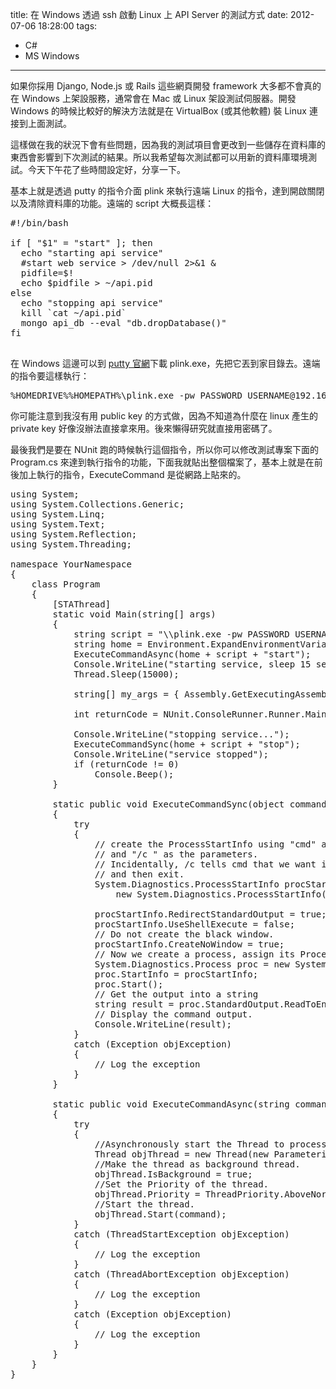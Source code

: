 title: 在 Windows 透過 ssh 啟動 Linux 上 API Server 的測試方式
date: 2012-07-06 18:28:00
tags: 
- C#
- MS Windows
---

如果你採用 Django, Node.js 或 Rails 這些網頁開發 framework 大多都不會真的在 Windows 上架設服務，通常會在 Mac 或 Linux 架設測試伺服器。開發 Windows 的時候比較好的解決方法就是在 VirtualBox (或其他軟體) 裝 Linux 連接到上面測試。

這樣做在我的狀況下會有些問題，因為我的測試項目會更改到一些儲存在資料庫的東西會影響到下次測試的結果。所以我希望每次測試都可以用新的資料庫環境測試。今天下午花了些時間設定好，分享一下。

基本上就是透過 putty 的指令介面 plink 來執行遠端 Linux 的指令，達到開啟關閉以及清除資料庫的功能。遠端的 script 大概長這樣：

<pre class="brush: shell">#!/bin/bash

if [ "$1" = "start" ]; then
  echo "starting api service"
  #start web service &gt; /dev/null 2&gt;&amp;1 &amp;
  pidfile=$!
  echo $pidfile &gt; ~/api.pid
else
  echo "stopping api service"
  kill `cat ~/api.pid`
  mongo api_db --eval "db.dropDatabase()"
fi

</pre>
在 Windows 這邊可以到 [putty 官網](http://www.chiark.greenend.org.uk/~sgtatham/putty/download.html)下載 plink.exe，先把它丟到家目錄去。遠端的指令要這樣執行：

<pre class="brush: shell">%HOMEDRIVE%%HOMEPATH%\plink.exe -pw PASSWORD USERNAME@192.168.1.148 /PATH/TO/SCRIPT start
</pre>
你可能注意到我沒有用 public key 的方式做，因為不知道為什麼在 linux 產生的 private key 好像沒辦法直接拿來用。後來懶得研究就直接用密碼了。

最後我們是要在 NUnit 跑的時候執行這個指令，所以你可以修改測試專案下面的 Program.cs 來達到執行指令的功能，下面我就貼出整個檔案了，基本上就是在前後加上執行的指令，ExecuteCommand 是從網路上貼來的。

<pre class="brush: csharp">using System;
using System.Collections.Generic;
using System.Linq;
using System.Text;
using System.Reflection;
using System.Threading;

namespace YourNamespace
{
    class Program
    {
        [STAThread]
        static void Main(string[] args)
        {
            string script = "\\plink.exe -pw PASSWORD USERNAME@192.168.1.148 /PATH/TO/SCRIPT ";
            string home = Environment.ExpandEnvironmentVariables("%HOMEDRIVE%%HOMEPATH%");
            ExecuteCommandAsync(home + script + "start");
            Console.WriteLine("starting service, sleep 15 seconds");
            Thread.Sleep(15000);

            string[] my_args = { Assembly.GetExecutingAssembly().Location };

            int returnCode = NUnit.ConsoleRunner.Runner.Main(my_args);

            Console.WriteLine("stopping service...");
            ExecuteCommandSync(home + script + "stop");
            Console.WriteLine("service stopped");
            if (returnCode != 0)
                Console.Beep();
        }

        static public void ExecuteCommandSync(object command)
        {
            try
            {
                // create the ProcessStartInfo using "cmd" as the program to be run,
                // and "/c " as the parameters.
                // Incidentally, /c tells cmd that we want it to execute the command that follows,
                // and then exit.
                System.Diagnostics.ProcessStartInfo procStartInfo =
                    new System.Diagnostics.ProcessStartInfo("cmd", "/c " + command);

                procStartInfo.RedirectStandardOutput = true;
                procStartInfo.UseShellExecute = false;
                // Do not create the black window.
                procStartInfo.CreateNoWindow = true;
                // Now we create a process, assign its ProcessStartInfo and start it
                System.Diagnostics.Process proc = new System.Diagnostics.Process();
                proc.StartInfo = procStartInfo;
                proc.Start();
                // Get the output into a string
                string result = proc.StandardOutput.ReadToEnd();
                // Display the command output.
                Console.WriteLine(result);
            }
            catch (Exception objException)
            {
                // Log the exception
            }
        }

        static public void ExecuteCommandAsync(string command)
        {
            try
            {
                //Asynchronously start the Thread to process the Execute command request.
                Thread objThread = new Thread(new ParameterizedThreadStart(ExecuteCommandSync));
                //Make the thread as background thread.
                objThread.IsBackground = true;
                //Set the Priority of the thread.
                objThread.Priority = ThreadPriority.AboveNormal;
                //Start the thread.
                objThread.Start(command);
            }
            catch (ThreadStartException objException)
            {
                // Log the exception
            }
            catch (ThreadAbortException objException)
            {
                // Log the exception
            }
            catch (Exception objException)
            {
                // Log the exception
            }
        }
    }
}
</pre>